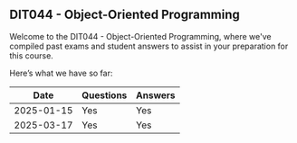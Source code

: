## DIT044 - Object-Oriented Programming
Welcome to the DIT044 - Object-Oriented Programming, where we've compiled past exams and student answers to assist in your preparation for this course.

Here’s what we have so far:

|    Date    | Questions | Answers |
|------------|-----------|---------|
| 2025-01-15 | Yes       | Yes     |
| 2025-03-17 | Yes       | Yes     |
